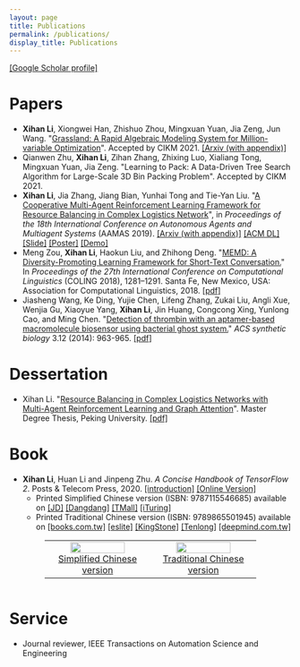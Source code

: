 ```yaml
---
layout: page
title: Publications
permalink: /publications/
display_title: Publications
---
```


[[Google Scholar profile]](https://scholar.google.com/citations?user=2Y-QNGEAAAAJ)

# Papers

- **Xihan Li**, Xiongwei Han, Zhishuo Zhou, Mingxuan Yuan, Jia Zeng, Jun Wang. "[Grassland: A Rapid Algebraic Modeling System for Million-variable Optimization](https://arxiv.org/abs/2108.04586)". Accepted by CIKM 2021. [[Arxiv (with appendix)]](https://arxiv.org/abs/2108.04586)
- Qianwen Zhu, **Xihan Li**, Zihan Zhang, Zhixing Luo, Xialiang Tong, Mingxuan Yuan, Jia Zeng. "Learning to Pack: A Data-Driven Tree Search Algorithm for Large-Scale 3D Bin Packing Problem". Accepted by CIKM 2021. 
- **Xihan Li**, Jia Zhang, Jiang Bian, Yunhai Tong and Tie-Yan Liu. "[A Cooperative Multi-Agent Reinforcement Learning Framework for Resource Balancing in Complex Logistics Network](http://www.ifaamas.org/Proceedings/aamas2019/forms/contents.htm#4A)", in *Proceedings of the 18th International Conference on Autonomous Agents and Multiagent Systems* (AAMAS 2019). [[Arxiv (with appendix)]](https://arxiv.org/abs/1903.00714) [[ACM DL]](https://dl.acm.org/doi/abs/10.5555/3306127.3331794) [[Slide]](https://drive.google.com/file/d/1D0ePPiuKKPD2klIu4lbTAJFHJ__vZXiS/view?usp=sharing) [[Poster]](https://drive.google.com/file/d/1tuJiH75KeLG9pA-7UsYq5Xe6-7ScyRKH/view?usp=sharing) [[Demo]](https://youtu.be/3lh6pFT349E)
- Meng Zou, **Xihan Li**, Haokun Liu, and Zhihong Deng. "[MEMD: A Diversity-Promoting Learning Framework for Short-Text Conversation.](http://www.aclweb.org/anthology/C18-1109)" In *Proceedings of the 27th International Conference on Computational Linguistics* (COLING 2018), 1281–1291. Santa Fe, New Mexico, USA: Association for Computational Linguistics, 2018. [[pdf]](http://www.aclweb.org/anthology/C18-1109)
- Jiasheng Wang, Ke Ding, Yujie Chen, Lifeng Zhang, Zukai Liu, Angli Xue, Wenjia Gu, Xiaoyue Yang, **Xihan Li**, Jin Huang, Congcong Xing, Yunlong Cao, and Ming Chen. "[Detection of thrombin with an aptamer-based macromolecule biosensor using bacterial ghost system.](http://pubs.acs.org/doi/abs/10.1021/sb500018f)" *ACS synthetic biology* 3.12 (2014): 963-965. [[pdf]]({{site.url}}/assets/publications/Detection_of_Thrombin_with_an_Aptamer-Ba.pdf)

<!-- *: Equal contribution -->

# Dessertation

- Xihan Li. "[Resource Balancing in Complex Logistics Networks with Multi-Agent Reinforcement Learning and Graph Attention](https://thesis.lib.pku.edu.cn/docinfo.action?id1=2af54d60979bfe1690800f0090ec79f3&id2=b6IKQrUK%252F4c%253D)". Master Degree Thesis, Peking University. [[pdf]]({{site.url}}/assets/publications/Master_Degree_Thesis.pdf)

# Book

- **Xihan Li**, Huan Li and Jinpeng Zhu. *A Concise Handbook of TensorFlow 2*. Posts & Telecom Press, 2020. [[introduction]]({{site.url}}/tensorflow/2018/08/29/a-concise-handbook-of-tensorflow.html) [[Online Version]](https://tf.wiki) 
  - Printed Simplified Chinese version (ISBN: 9787115546685) available on [[JD]](https://item.jd.com/12980534.html) [[Dangdang]](http://product.dangdang.com/29132630.html) [[TMall]](https://detail.tmall.com/item.htm?id=628240887768) [[iTuring]](https://www.ituring.com.cn/book/2705)
  - Printed Traditional Chinese version (ISBN: 9789865501945) available on [[books.com.tw]](https://www.books.com.tw/products/0010891529) [[eslite]](https://www.eslite.com/product/1001313432682014264005) [[KingStone]](https://www.kingstone.com.tw/basic/2013120586819) [[Tenlong]](https://www.tenlong.com.tw/products/9789865501945) [[deepmind.com.tw]](https://deepmind.com.tw/?product=%e5%be%9e%e4%be%86%e6%b2%92%e6%9c%89%e9%80%99%e9%ba%bc%e6%98%8e%e7%99%bd%e9%81%8e%ef%bc%9atensorflow-%e4%b8%8a%e8%bb%8a%e5%b0%b1%e5%ad%b8%e6%9c%83dm2121)

<center>
<table style="border: 0px; width: 75%">
    <tr>
        <td width="50%">
            <center>
                <a href="https://tf.wiki/zh_hans/">
                    <img src="{{site.url}}/assets/publications/tf_wiki_cover.jpg" width="75%"/> <br />
                    Simplified Chinese version
                </a>
            </center>
        </td>
        <td width="50%">
            <center>
                <a href="https://tf.wiki/zh_hant/">
                    <img src="{{site.url}}/assets/publications/tf_wiki_cover_zh_hant.jpg" width="75%"/> <br />
                    Traditional Chinese version           
                </a>
            </center>
        </td>
    </tr>
</table>
</center>

<style>
.clearfix::after {
  content: "";
  clear: both;
  display: table;
}
</style>

<div class="clearfix"></div>

# Service

- Journal reviewer, IEEE Transactions on Automation Science and Engineering